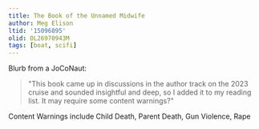 ```yaml
---
title: The Book of the Unnamed Midwife
author: Meg Elison
ltid: '15096895'
olid: OL26970943M
tags: [boat, scifi]
---
```


Blurb from a JoCoNaut:

> "This book came up in discussions in the author track on the 2023 cruise and
> sounded insightful and deep, so I added it to my reading list. It may require
> some content warnings?"

Content Warnings include Child Death, Parent Death, Gun Violence, Rape
